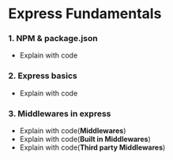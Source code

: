 # Express Fundamentals
### 1. NPM & package.json
- Explain with code
###  2. Express basics
- Explain with code
### 3. Middlewares in express
- Explain with code(**Middlewares**)
- Explain with code(**Built in Middlewares**)
- Explain with code(**Third party Middlewares**)
